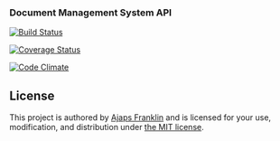 ### Document Management System API

[![Build Status](https://travis-ci.org/framky007/Document-management-system.svg?branch=develop)](https://travis-ci.org/framky007/Document-management-system)

[![Coverage Status](https://coveralls.io/repos/github/framky007/Document-management-system/badge.svg?branch=develop)](https://coveralls.io/github/framky007/Document-management-system?branch=develop)

[![Code Climate](https://codeclimate.com/github/framky007/Document-management-system/badges/gpa.svg)](https://codeclimate.com/github/framky007/Document-management-system)

## License
This project is authored by [Ajaps Franklin]() and is licensed 
for your use, modification, and distribution under [the MIT license](https://en.wikipedia.org/wiki/MIT_License).
